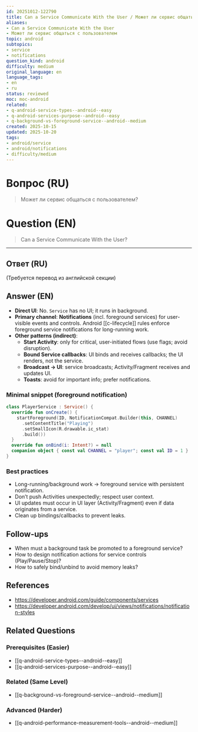 ```yaml
---
id: 20251012-122790
title: Can a Service Communicate With the User / Может ли сервис общаться с пользователем
aliases:
- Can a Service Communicate With the User
- Может ли сервис общаться с пользователем
topic: android
subtopics:
- service
- notifications
question_kind: android
difficulty: medium
original_language: en
language_tags:
- en
- ru
status: reviewed
moc: moc-android
related:
- q-android-service-types--android--easy
- q-android-services-purpose--android--easy
- q-background-vs-foreground-service--android--medium
created: 2025-10-15
updated: 2025-10-20
tags:
- android/service
- android/notifications
- difficulty/medium
---
```


# Вопрос (RU)
> Может ли сервис общаться с пользователем?

# Question (EN)
> Can a Service Communicate With the User?

---

## Ответ (RU)

(Требуется перевод из английской секции)

## Answer (EN)

- **Direct UI**: No. `Service` has no UI; it runs in background.
- **Primary channel**: **Notifications** (incl. foreground services) for user-visible events and controls. Android [[c-lifecycle]] rules enforce foreground service notifications for long-running work.
- **Other patterns (indirect)**:
  - **Start Activity**: only for critical, user-initiated flows (use flags; avoid disruption).
  - **Bound Service callbacks**: UI binds and receives callbacks; the UI renders, not the service.
  - **Broadcast → UI**: service broadcasts; Activity/Fragment receives and updates UI.
  - **Toasts**: avoid for important info; prefer notifications.

### Minimal snippet (foreground notification)
```kotlin
class PlayerService : Service() {
  override fun onCreate() {
    startForeground(ID, NotificationCompat.Builder(this, CHANNEL)
      .setContentTitle("Playing")
      .setSmallIcon(R.drawable.ic_stat)
      .build())
  }
  override fun onBind(i: Intent?) = null
  companion object { const val CHANNEL = "player"; const val ID = 1 }
}
```

### Best practices
- Long-running/background work → foreground service with persistent notification.
- Don’t push Activities unexpectedly; respect user context.
- UI updates must occur in UI layer (Activity/Fragment) even if data originates from a service.
- Clean up bindings/callbacks to prevent leaks.

## Follow-ups
- When must a background task be promoted to a foreground service?
- How to design notification actions for service controls (Play/Pause/Stop)?
- How to safely bind/unbind to avoid memory leaks?

## References
- https://developer.android.com/guide/components/services
- https://developer.android.com/develop/ui/views/notifications/notification-styles

## Related Questions

### Prerequisites (Easier)
- [[q-android-service-types--android--easy]]
- [[q-android-services-purpose--android--easy]]

### Related (Same Level)
- [[q-background-vs-foreground-service--android--medium]]

### Advanced (Harder)
- [[q-android-performance-measurement-tools--android--medium]]

